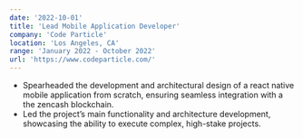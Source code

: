 ```yaml
---
date: '2022-10-01'
title: 'Lead Mobile Application Developer'
company: 'Code Particle'
location: 'Los Angeles, CA'
range: 'January 2022 - October 2022'
url: 'https://www.codeparticle.com/'
---
```


- Spearheaded the development and architectural design of a react native mobile application from scratch, ensuring seamless integration with a the zencash blockchain.
- Led the project’s main functionality and architecture development, showcasing the ability to execute complex, high-stake projects.
